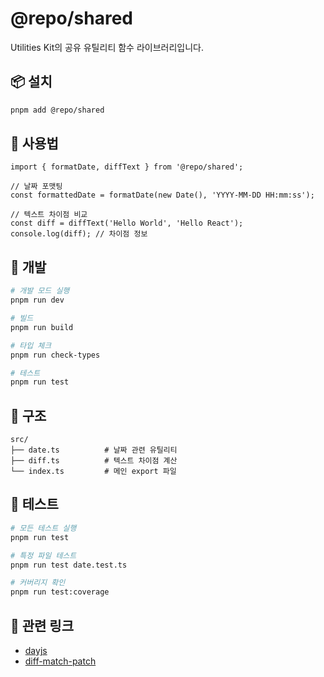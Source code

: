 # @repo/shared

Utilities Kit의 공유 유틸리티 함수 라이브러리입니다.

## 📦 설치

```bash
pnpm add @repo/shared
```

## 🚀 사용법

```tsx
import { formatDate, diffText } from '@repo/shared';

// 날짜 포맷팅
const formattedDate = formatDate(new Date(), 'YYYY-MM-DD HH:mm:ss');

// 텍스트 차이점 비교
const diff = diffText('Hello World', 'Hello React');
console.log(diff); // 차이점 정보
```

## 🔧 개발

```bash
# 개발 모드 실행
pnpm run dev

# 빌드
pnpm run build

# 타입 체크
pnpm run check-types

# 테스트
pnpm run test
```

## 📁 구조

```
src/
├── date.ts          # 날짜 관련 유틸리티
├── diff.ts          # 텍스트 차이점 계산
└── index.ts         # 메인 export 파일
```

## 🧪 테스트

```bash
# 모든 테스트 실행
pnpm run test

# 특정 파일 테스트
pnpm run test date.test.ts

# 커버리지 확인
pnpm run test:coverage
```

## 🔗 관련 링크

- [dayjs](https://day.js.org/)
- [diff-match-patch](https://github.com/google/diff-match-patch)
